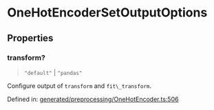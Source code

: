 # OneHotEncoderSetOutputOptions

## Properties

### transform?

> `"default"` \| `"pandas"`

Configure output of `transform` and `fit\_transform`.

Defined in:  [generated/preprocessing/OneHotEncoder.ts:506](https://github.com/transitive-bullshit/scikit-learn-ts/blob/b59c1ff/packages/sklearn/src/generated/preprocessing/OneHotEncoder.ts#L506)

